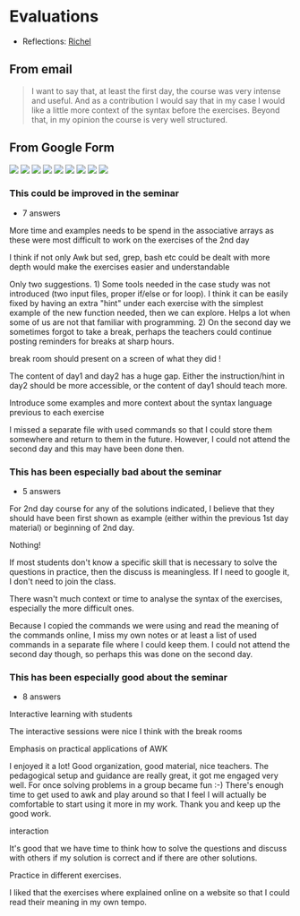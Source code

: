 # Evaluations

- Reflections: [Richel](../../reflections/20240122/README.md)

## From email

> I want to say that, at least the first day, 
> the course was very intense and useful. 
> And as a contribution I would say that in my case 
> I would like a little more context of the syntax before the exercises. 
> Beyond that, in my opinion the course is very well structured.

## From Google Form

![](1.png)
![](2.png)
![](3.png)
![](4.png)
![](5.png)
![](6.png)
![](7.png)
![](8.png)
![](9.png)

### This could be improved in the seminar

 * 7 answers

More time and examples needs to be spend in the associative arrays as these were most difficult to work on the exercises of the 2nd day

I think if not only Awk but sed, grep, bash etc could be dealt with more depth would make the exercises easier and understandable 

Only two suggestions. 1) Some tools needed in the case study was not introduced (two input files, proper if/else or for loop). I think it can be easily fixed by having an extra "hint" under each exercise with the simplest example of the new function needed, then we can explore. Helps a lot when some of us are not that familiar with programming. 2) On the second day we sometimes forgot to take a break, perhaps the teachers could continue posting reminders for breaks at sharp hours.

break room should present on a screen of what they did !

The content of day1 and day2 has a huge gap. Either the instruction/hint in day2 should be more accessible, or the content of day1 should teach more. 

Introduce some examples and more context about the syntax language previous to each exercise

I missed a separate file with used commands so that I could store them somewhere and return to them in the future. However, I could not attend the second day and this may have been done then.


### This has been especially bad about the seminar

- 5 answers

For 2nd day course for any of the solutions indicated, I believe that they should have been first shown as example (either within the previous 1st day material) or beginning of 2nd day.

Nothing!

If most students don't know a specific skill that is necessary to solve the questions in practice, then the discuss is meaningless. If I need to google it, I don't need to join the class. 

There wasn't much context or time to analyse the syntax of the exercises, especially the more difficult ones.

Because I copied the commands we were using and read the meaning of the commands online, I miss my own notes or at least a list of used commands in a separate file where I could keep them. I could not attend the second day though, so perhaps this was done on the second day.

### This has been especially good about the seminar

- 8 answers

Interactive learning with students

The interactive sessions were nice I think with the break rooms 

Emphasis on practical applications of AWK

I enjoyed it a lot! Good organization, good material, nice teachers. The pedagogical setup and guidance are really great, it got me engaged very well. For once solving problems in a group became fun :-) There's enough time to get used to awk and play around so that I feel I will actually be comfortable to start using it more in my work. Thank you and keep up the good work.

interaction

It's good that we have time to think how to solve the questions and discuss with others if my solution is correct and if there are other solutions. 

Practice in different exercises.

I liked that the exercises where explained online on a website so that I could read their meaning in my own tempo.
